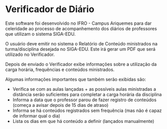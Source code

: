 Verificador de Diário
=================

Este software foi desenvolvido no IFRO - Campus Ariquemes para dar celeridade ao processo de acompanhemento dos diários de professores que utilizam o sistema SIGA-EDU.

O usuário deve emitir no sistema o Relatório de Conteúdo ministrados na turma/disciplina desejada no SIGA-EDU. Este irá gerar um PDF que será utilizado no Verificador.

Depois de enviado o Verificador exibe informações sobre a utilização da carga horária, frequências e conteúdos ministrados.

Algumas informações importantes que também serão exibidas são:
- Verifica se com as aulas lançadas + as possíveis aulas ministradas a distância serão suficientes para completar a carga horária da disciplina
- Informa a data que o professor parou de fazer registro de conteúdos (começa a avisar depois de 15 dias de atraso)
- Informa se há conteúdos registrados sem frequência (mas não é capaz de informar qual o dia)
- Lista os dias em que há conteúdo a definir (lançados manualmente)